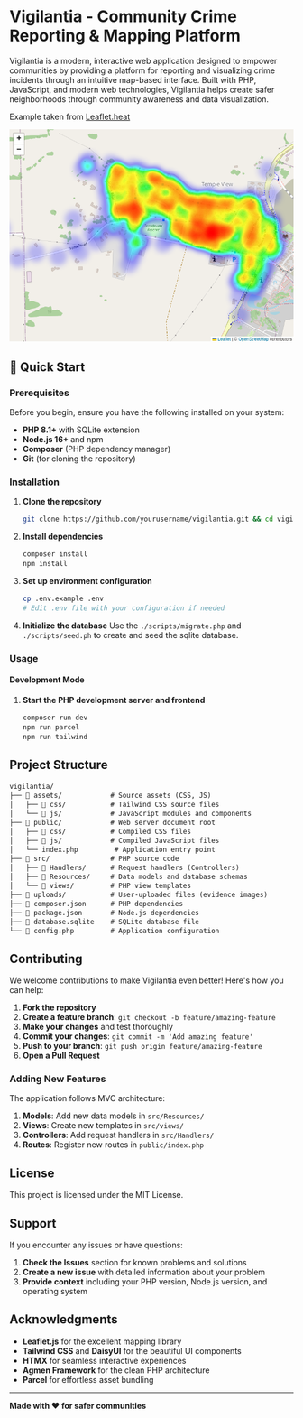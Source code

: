 # Vigilantia - Community Crime Reporting & Mapping Platform

Vigilantia is a modern, interactive web application designed to empower communities by providing a platform for reporting and visualizing crime incidents through an intuitive map-based interface. Built with PHP, JavaScript, and modern web technologies, Vigilantia helps create safer neighborhoods through community awareness and data visualization.

Example taken from [Leaflet.heat](https://github.com/Leaflet/Leaflet.heat)

<div align="center">
   <img src="./github/example.png" width="550px"/><br>
</div>

## 🚀 Quick Start

### Prerequisites

Before you begin, ensure you have the following installed on your system:

- **PHP 8.1+** with SQLite extension
- **Node.js 16+** and npm
- **Composer** (PHP dependency manager)
- **Git** (for cloning the repository)

### Installation

1. **Clone the repository**
   ```bash
   git clone https://github.com/yourusername/vigilantia.git && cd vigilantia
   ```

2. **Install dependencies**
   ```bash
   composer install
   npm install
   ```

3. **Set up environment configuration**
   ```bash
   cp .env.example .env
   # Edit .env file with your configuration if needed
   ```

5. **Initialize the database**
   Use the `./scripts/migrate.php` and `./scripts/seed.ph` to create and seed the sqlite database.

### Usage
#### Development Mode

1. **Start the PHP development server and frontend**
   ```bash
   composer run dev
   npm run parcel
   npm run tailwind
   ```

## Project Structure

```
vigilantia/
├── 📂 assets/            # Source assets (CSS, JS)
│   ├── 📂 css/           # Tailwind CSS source files
│   └── 📂 js/            # JavaScript modules and components
├── 📂 public/            # Web server document root
│   ├── 📂 css/           # Compiled CSS files
│   ├── 📂 js/            # Compiled JavaScript files
│   └── index.php         # Application entry point
├── 📂 src/               # PHP source code
│   ├── 📂 Handlers/      # Request handlers (Controllers)
│   ├── 📂 Resources/     # Data models and database schemas
│   └── 📂 views/         # PHP view templates
├── 📂 uploads/           # User-uploaded files (evidence images)
├── 📄 composer.json      # PHP dependencies
├── 📄 package.json       # Node.js dependencies
├── 📄 database.sqlite    # SQLite database file
└── 📄 config.php         # Application configuration
```

## Contributing

We welcome contributions to make Vigilantia even better! Here's how you can help:

1. **Fork the repository**
2. **Create a feature branch**: `git checkout -b feature/amazing-feature`
3. **Make your changes** and test thoroughly
4. **Commit your changes**: `git commit -m 'Add amazing feature'`
5. **Push to your branch**: `git push origin feature/amazing-feature`
6. **Open a Pull Request**

### Adding New Features

The application follows MVC architecture:

1. **Models**: Add new data models in `src/Resources/`
2. **Views**: Create new templates in `src/views/`
3. **Controllers**: Add request handlers in `src/Handlers/`
4. **Routes**: Register new routes in `public/index.php`

## License

This project is licensed under the MIT License.

## Support

If you encounter any issues or have questions:

1. **Check the Issues** section for known problems and solutions
2. **Create a new issue** with detailed information about your problem
3. **Provide context** including your PHP version, Node.js version, and operating system

## Acknowledgments

- **Leaflet.js** for the excellent mapping library
- **Tailwind CSS** and **DaisyUI** for the beautiful UI components
- **HTMX** for seamless interactive experiences
- **Agmen Framework** for the clean PHP architecture
- **Parcel** for effortless asset bundling

---

**Made with ❤️ for safer communities**
